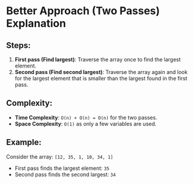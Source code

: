 # Better Approach (Two Passes) Explanation

## Steps:
1. **First pass (Find largest)**: Traverse the array once to find the largest element.
2. **Second pass (Find second largest)**: Traverse the array again and look for the largest element that is smaller than the largest found in the first pass.

## Complexity:
- **Time Complexity**: `O(n) + O(n) = O(n)` for the two passes.
- **Space Complexity**: `O(1)` as only a few variables are used.

## Example:
Consider the array: `[12, 35, 1, 10, 34, 1]`
- First pass finds the largest element: `35`
- Second pass finds the second largest: `34`
